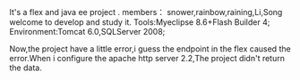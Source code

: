 It's a flex and java ee project .
members： snower,rainbow,raining,Li,Song
welcome to develop and study it.
Tools:Myeclipse 8.6+Flash Builder 4;
Environment:Tomcat 6.0,SQLServer 2008;

Now,the project have a little error,i guess the endpoint in the flex caused the error.When i configure
the apache http server 2.2,The project didn't return the data.
